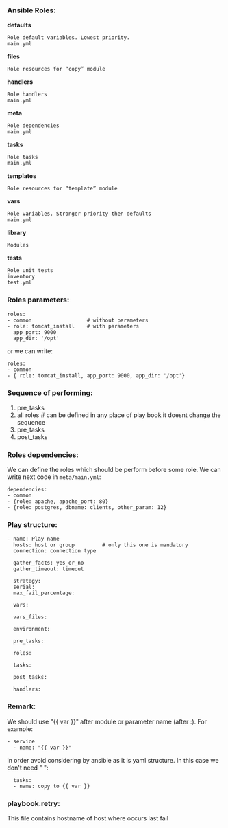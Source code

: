 <H3>Ansible Roles:</H3>

<b>defaults</b>
```
Role default variables. Lowest priority.
main.yml
```
<b>files</b>
```
Role resources for “copy” module
```
<b>handlers</b>
```
Role handlers
main.yml
```
<b>meta</b>
```
Role dependencies
main.yml
```
<b>tasks</b>
```
Role tasks
main.yml
```
<b>templates</b>
```
Role resources for “template” module
```
<b>vars</b>
```
Role variables. Stronger priority then defaults
main.yml
```
<b>library</b>
```
Modules
```
<b>tests</b>
```
Role unit tests
inventory
test.yml
```
### Roles parameters:
```
roles:
- common                  # without parameters
- role: tomcat_install    # with parameters
  app_port: 9000
  app_dir: '/opt'
```
or we can write:
```
roles:
- common                 
- { role: tomcat_install, app_port: 9000, app_dir: '/opt'}
```
### Sequence of performing:
1. pre_tasks
2. all roles   # can be defined in any place of play book it doesnt change the sequence
3. pre_tasks
3. post_tasks

### Roles dependencies:
We can define the roles which should be perform before some role. We can write next code in `meta/main.yml`:
```
dependencies:
- common
- {role: apache, apache_port: 80}
- {role: postgres, dbname: clients, other_param: 12}
```

### Play structure:
```
- name: Play name
  hosts: host or group         # only this one is mandatory
  connection: connection type
  
  gather_facts: yes_or_no
  gather_timeout: timeout
  
  strategy:
  serial:
  max_fail_percentage:
  
  vars:
  
  vars_files:
  
  environment:
  
  pre_tasks:
  
  roles:
  
  tasks:
  
  post_tasks:
  
  handlers:  
  ```

### Remark:
We should use "{{ var }}" after module or parameter name (after :). For example:
```
- service
  - name: "{{ var }}"
```
in order avoid considering by ansible as it is yaml structure. In this case we don't need " ":
```
  tasks:
  - name: copy to {{ var }}
```
### playbook.retry:
This file contains hostname of host where occurs last fail


